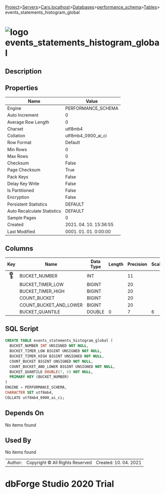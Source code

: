 [Project](../../../../../startpage.md)>[Servers](../../../../Servers.md)>[Cars.localhost](../../../Cars.localhost.md)>[Databases](../../Databases.md)>[performance_schema](../performance_schema.md)>[Tables](Tables.md)>events_statements_histogram_global


# ![logo](../../../../../Images/table64.svg) events_statements_histogram_global

## <a name="#Description"></a>Description
> 
## <a name="#Properties"></a>Properties
|Name|Value|
|---|---|
|Engine|PERFORMANCE_SCHEMA|
|Auto Increment|0|
|Average Row Length|0|
|Charset|utf8mb4|
|Collation|utf8mb4_0900_ai_ci|
|Row Format|Default|
|Min Rows|0|
|Max Rows|0|
|Checksum|False|
|Page Checksum|True|
|Pack Keys|False|
|Delay Key Write|False|
|Is Partitioned|False|
|Encryption|False|
|Persistent Statistics|DEFAULT|
|Auto Recalculate Statistics|DEFAULT|
|Sample Pages|0|
|Created|2021. 04. 10. 15:36:55|
|Last Modified|0001. 01. 01. 0:00:00|


## <a name="#Columns"></a>Columns
|Key|Name|Data Type|Length|Precision|Scale|Unsigned|Zerofill|Binary|Not Null|Auto Increment|Default|Virtual|Description|
|:---:|---|---|---|---|---|---|---|---|---|---|---|---|---|
|[![Primary Key ](../../../../../Images/primarykey.svg)](#Indexes)|BUCKET_NUMBER|INT||11||True|False|False|True|False||False||
||BUCKET_TIMER_LOW|BIGINT||20||True|False|False|True|False||False||
||BUCKET_TIMER_HIGH|BIGINT||20||True|False|False|True|False||False||
||COUNT_BUCKET|BIGINT||20||True|False|False|True|False||False||
||COUNT_BUCKET_AND_LOWER|BIGINT||20||True|False|False|True|False||False||
||BUCKET_QUANTILE|DOUBLE|0|7|6|False|False|False|True|False||False||

## <a name="#SqlScript"></a>SQL Script
```SQL
CREATE TABLE events_statements_histogram_global (
  BUCKET_NUMBER INT UNSIGNED NOT NULL,
  BUCKET_TIMER_LOW BIGINT UNSIGNED NOT NULL,
  BUCKET_TIMER_HIGH BIGINT UNSIGNED NOT NULL,
  COUNT_BUCKET BIGINT UNSIGNED NOT NULL,
  COUNT_BUCKET_AND_LOWER BIGINT UNSIGNED NOT NULL,
  BUCKET_QUANTILE DOUBLE(7, 6) NOT NULL,
  PRIMARY KEY (BUCKET_NUMBER)
)
ENGINE = PERFORMANCE_SCHEMA,
CHARACTER SET utf8mb4,
COLLATE utf8mb4_0900_ai_ci;
```

## <a name="#DependsOn"></a>Depends On
No items found

## <a name="#UsedBy"></a>Used By
No items found

||||
|---|---|---|
|Author: |Copyright © All Rights Reserved|Created: 10. 04. 2021|
# dbForge Studio 2020 Trial